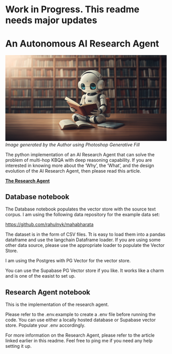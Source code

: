 # Work in Progress. This readme needs major updates


# An Autonomous AI Research Agent

<p>
    <img src="assets/ResearchAgentBanner.jpg" alt="Research Agent Image">
    <em>Image generated by the Author using Photoshop Generative Fill</em>
</p>


The python implementation of an AI Research Agent that can solve the problem of multi-hop KBQA with deep reasoning capability. 
If you are interested in knowing more about the ‘Why’, the ‘What’, and the design evolution of the AI Research Agent, then please read this article. 

**[The Research Agent](https://medium.com/@rahul.nyk/the-research-agent-4ef8e6f1b741)**

## Database notebook
The Database notebook populates the vector store with the source text corpus. I am using the following data repository for the example data set:

https://github.com/rahulnyk/mahabharata

The dataset is in the form of CSV files. Tt is easy to load them into a pandas dataframe and use the langchain Dataframe loader. If you are using some other data source, please use the appropriate loader to populate the Vector Store. 

I am using the Postgres with PG Vector for the vector store. 

You can use the Supabase PG Vector store if you like. It works like a charm and is one of the easist to set up. 

## Research Agent notebook
This is the implementation of the research agent. 

Please refer to the .env.example to create a .env file before running the code. You can use either a locally hosted database or Supabase vector store. Populate your .env accordingly. 

For more information on the Research Agent, please refer to the article linked earlier in this readme. Feel free to ping me if you need any help setting it up. 
